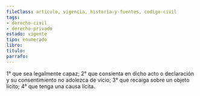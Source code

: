 ```yaml
---
fileClass: articulo, vigencia, historia-y-fuentes, codigo-civil
tags:
- derecho-civil
- derecho-privado
estado: vigente
tipo: enumerado
libro:
titulo:
parrafo:
---
```

1° que sea legalmente capaz; 2° que consienta en dicho acto o declaración y su consentimiento no adolezca de vicio; 3° que recaiga sobre un objeto lícito; 4° que tenga una causa lícita.